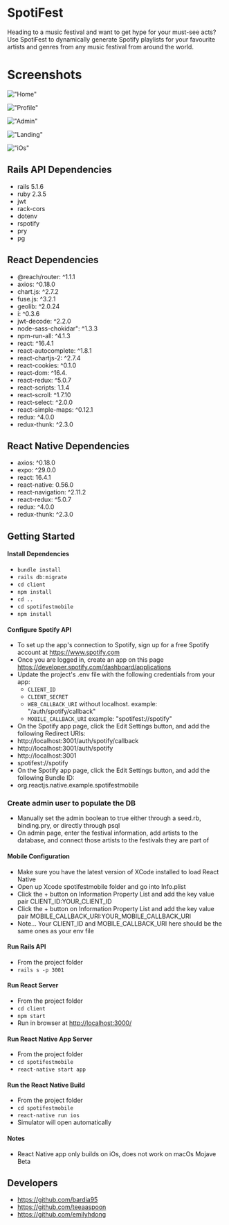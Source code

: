 # SpotiFest

Heading to a music festival and want to get hype for your must-see acts? Use SpotiFest to dynamically generate Spotify playlists for your favourite artists and genres from any music festival from around the world.

# Screenshots

!["Home"]()

!["Profile"]()

!["Admin"]()

!["Landing"]()

!["iOs"]()

## Rails API Dependencies

-   rails 5.1.6
-   ruby 2.3.5
-   jwt
-   rack-cors
-   dotenv
-   rspotify
-   pry
-   pg

## React Dependencies

-   @reach/router: ^1.1.1
-   axios: ^0.18.0
-   chart.js: ^2.7.2
-   fuse.js: ^3.2.1
-   geolib: ^2.0.24
-   i: ^0.3.6
-   jwt-decode: ^2.2.0
-   node-sass-chokidar": ^1.3.3
-   npm-run-all: ^4.1.3
-   react: ^16.4.1
-   react-autocomplete: ^1.8.1
-   react-chartjs-2: ^2.7.4
-   react-cookies: ^0.1.0
-   react-dom: ^16.4.
-   react-redux: ^5.0.7
-   react-scripts: 1.1.4
-   react-scroll: ^1.7.10
-   react-select: ^2.0.0
-   react-simple-maps: ^0.12.1
-   redux: ^4.0.0
-   redux-thunk: ^2.3.0

## React Native Dependencies

-   axios: ^0.18.0
-   expo: ^29.0.0
-   react: 16.4.1
-   react-native: 0.56.0
-   react-navigation: ^2.11.2
-   react-redux: ^5.0.7
-   redux: ^4.0.0
-   redux-thunk: ^2.3.0

## Getting Started

#### Install Dependencies

-   `bundle install`
-   `rails db:migrate`
-   `cd client`
-   `npm install`
-   `cd ..`
-   `cd spotifestmobile`
-   `npm install`

#### Configure Spotify API

-   To set up the app's connection to Spotify, sign up for a free Spotify account at <https://www.spotify.com>
-   Once you are logged in, create an app on this page <https://developer.spotify.com/dashboard/applications>
-   Update the project's .env file with the following credentials from your app:
    -   `CLIENT_ID`
    -   `CLIENT_SECRET`
    -   `WEB_CALLBACK_URI` without localhost. example: "/auth/spotify/callback"
    -   `MOBILE_CALLBACK_URI` example: "spotifest://spotify"
-   On the Spotify app page, click the Edit Settings button, and add the following Redirect URIs:
-   http://localhost:3001/auth/spotify/callback
-   http://localhost:3001/auth/spotify
-   http://localhost:3001
-   spotifest://spotify
-   On the Spotify app page, click the Edit Settings button, and add the following Bundle ID:
-   org.reactjs.native.example.spotifestmobile

### Create admin user to populate the DB

-   Manually set the admin boolean to true either through a seed.rb, binding.pry, or directly through psql
-   On admin page, enter the festival information, add artists to the database, and connect those artists to the festivals they are part of

#### Mobile Configuration

-   Make sure you have the latest version of XCode installed to load React Native
-   Open up Xcode spotifestmobile folder and go into Info.plist
-   Click the + button on Information Property List and add the key value pair CLIENT_ID:YOUR_CLIENT_ID
-   Click the + button on Information Property List and add the key value pair MOBILE_CALLBACK_URI:YOUR_MOBILE_CALLBACK_URI
-   Note... Your CLIENT_ID and MOBILE_CALLBACK_URI here should be the same ones as your env file

#### Run Rails API

-   From the project folder
-   `rails s -p 3001`

#### Run React Server

-   From the project folder
-   `cd client`
-   `npm start`
-   Run in browser at <http://localhost:3000/>

#### Run React Native App Server

-   From the project folder
-   `cd spotifestmobile`
-   `react-native start app`

#### Run the React Native Build

-   From the project folder
-   `cd spotifestmobile`
-   `react-native run ios`
-   Simulator will open automatically

#### Notes

-   React Native app only builds on iOs, does not work on macOs Mojave Beta

## Developers

-   https://github.com/bardia95
-   https://github.com/teeaaspoon
-   https://github.com/emilyhdong
